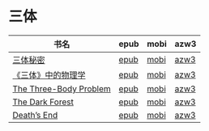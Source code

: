 # 三体

| 书名 | epub | mobi | azw3 |
| --- | --- | --- | --- |
| [三体秘密](http://ct.dalanmei.com/f/31084289-570352632-2839b9) | [epub](http://ct.dalanmei.com/f/31084289-570352632-2839b9) | [mobi](http://ct.dalanmei.com/f/31084289-570160670-866c15) | [azw3](http://ct.dalanmei.com/f/31084289-571401110-73d302) |
| [《三体》中的物理学](http://ct.dalanmei.com/f/31084289-572112677-a34ac0) | [epub](http://ct.dalanmei.com/f/31084289-572112677-a34ac0) | [mobi](http://ct.dalanmei.com/f/31084289-571723127-30b27b) | [azw3](http://ct.dalanmei.com/f/31084289-572116935-23fa45) |
| [The Three-Body Problem](http://ct.dalanmei.com/f/31084289-571778243-082f2c) | [epub](http://ct.dalanmei.com/f/31084289-571778243-082f2c) | [mobi](http://ct.dalanmei.com/f/31084289-571517562-7ef16d) | [azw3](http://ct.dalanmei.com/f/31084289-571877167-7c2e45) |
| [The Dark Forest](http://ct.dalanmei.com/f/31084289-571778247-aca0b3) | [epub](http://ct.dalanmei.com/f/31084289-571778247-aca0b3) | [mobi](http://ct.dalanmei.com/f/31084289-571517573-9a4249) | [azw3](http://ct.dalanmei.com/f/31084289-571877178-84b38c) |
| [Death&#8217;s End](http://ct.dalanmei.com/f/31084289-571778252-415b42) | [epub](http://ct.dalanmei.com/f/31084289-571778252-415b42) | [mobi](http://ct.dalanmei.com/f/31084289-571517581-9ab19a) | [azw3](http://ct.dalanmei.com/f/31084289-571877192-51324d) |
